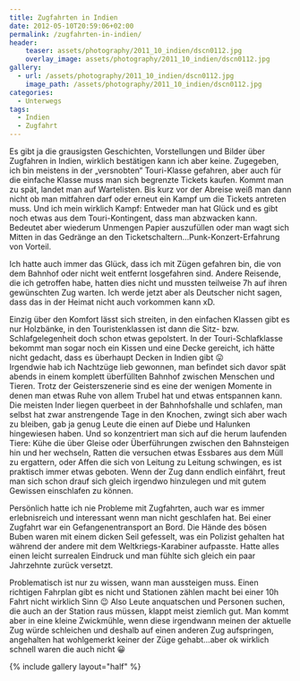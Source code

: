 ```yaml
---
title: Zugfahrten in Indien
date: 2012-05-10T20:59:06+02:00
permalink: /zugfahrten-in-indien/
header:
    teaser: assets/photography/2011_10_indien/dscn0112.jpg
    overlay_image: assets/photography/2011_10_indien/dscn0112.jpg
gallery:
  - url: /assets/photography/2011_10_indien/dscn0112.jpg
    image_path: /assets/photography/2011_10_indien/dscn0112.jpg
categories:
  - Unterwegs
tags:
  - Indien
  - Zugfahrt
---
```

Es gibt ja die grausigsten Geschichten, Vorstellungen und Bilder über Zugfahren in Indien, wirklich bestätigen kann ich aber keine. 
Zugegeben, ich bin meistens in der „versnobten“ Touri-Klasse gefahren, aber auch für die einfache Klasse muss man sich begrenzte Tickets kaufen. 
Kommt man zu spät, landet man auf Wartelisten. Bis kurz vor der Abreise weiß man dann nicht ob man mitfahren darf oder 
erneut ein Kampf um die Tickets antreten muss. Und ich mein wirklich Kampf: 
Entweder man hat Glück und es gibt noch etwas aus dem Touri-Kontingent, dass man abzwacken kann. 
Bedeutet aber wiederum Unmengen Papier auszufüllen oder man wagt sich Mitten in das Gedränge an den Ticketschaltern…Punk-Konzert-Erfahrung von Vorteil.

Ich hatte auch immer das Glück, dass ich mit Zügen gefahren bin, die von dem Bahnhof oder nicht weit entfernt losgefahren sind. 
Andere Reisende, die ich getroffen habe, hatten dies nicht und mussten teilweise 7h auf ihren gewünschten Zug warten. 
Ich werde jetzt aber als Deutscher nicht sagen, dass das in der Heimat nicht auch vorkommen kann xD.  
  
Einzig über den Komfort lässt sich streiten, in den einfachen Klassen gibt es nur Holzbänke, 
in den Touristenklassen ist dann die Sitz- bzw. Schlafgelegenheit doch schon etwas gepolstert. 
In der Touri-Schlafklasse bekommt man sogar noch ein Kissen und eine Decke gereicht, ich hätte nicht gedacht, dass es überhaupt Decken in Indien gibt 😛  
Irgendwie hab ich Nachtzüge lieb gewonnen, man befindet sich davor spät abends in einem komplett überfüllten Bahnhof zwischen Menschen und Tieren. 
Trotz der Geisterszenerie sind es eine der wenigen Momente in denen man etwas Ruhe von allem Trubel hat und etwas entspannen kann.  
Die meisten Inder liegen querbeet in der Bahnhofshalle und schlafen, man selbst hat zwar anstrengende Tage in den Knochen, 
zwingt sich aber wach zu bleiben, gab ja genug Leute die einen auf Diebe und Halunken hingewiesen haben. 
Und so konzentriert man sich auf die herum laufenden Tiere: Kühe die über Gleise oder Überführungen zwischen den Bahnsteigen hin und her wechseln, 
Ratten die versuchen etwas Essbares aus dem Müll zu ergattern, oder Affen die sich von Leitung zu Leitung schwingen, 
es ist praktisch immer etwas geboten. Wenn der Zug dann endlich einfährt, freut man sich schon drauf sich gleich irgendwo 
hinzulegen und mit gutem Gewissen einschlafen zu können.

Persönlich hatte ich nie Probleme mit Zugfahrten, auch war es immer erlebnisreich und interessant wenn man nicht geschlafen hat. 
Bei einer Zugfahrt war ein Gefangenentransport an Bord. Die Hände des bösen Buben waren mit einem dicken Seil gefesselt, 
was ein Polizist gehalten hat während der andere mit dem Weltkriegs-Karabiner aufpasste. 
Hatte alles einen leicht surrealen Eindruck und man fühlte sich gleich ein paar Jahrzehnte zurück versetzt.

Problematisch ist nur zu wissen, wann man aussteigen muss. 
Einen richtigen Fahrplan gibt es nicht und Stationen zählen macht bei einer 10h Fahrt nicht wirklich Sinn 😉 
Also Leute anquatschen und Personen suchen, die auch an der Station raus müssen, klappt meist ziemlich gut. 
Man kommt aber in eine kleine Zwickmühle, wenn diese irgendwann meinen der aktuelle Zug würde schleichen und 
deshalb auf einen anderen Zug aufspringen, angehalten hat wohlgemerkt keiner der Züge gehabt…aber ok wirklich schnell waren die auch nicht 😀

{% include gallery layout="half" %}
